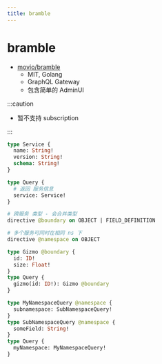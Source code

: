 ```yaml
---
title: bramble
---
```


# bramble

- [movio/bramble](https://github.com/movio/bramble)
  - MIT, Golang
  - GraphQL Gateway
  - 包含简单的 AdminUI

:::caution

- 暂不支持 subscription

:::

```graphql
type Service {
  name: String!
  version: String!
  schema: String!
}

type Query {
  # 返回 服务信息
  service: Service!
}

# 跨服务 类型 - 会合并类型
directive @boundary on OBJECT | FIELD_DEFINITION

# 多个服务可同时在相同 ns 下
directive @namespace on OBJECT
```

```graphql
type Gizmo @boundary {
  id: ID!
  size: Float!
}
type Query {
  gizmo(id: ID!): Gizmo @boundary
}

type MyNamespaceQuery @namespace {
  subnamespace: SubNamespaceQuery!
}
type SubNamespaceQuery @namespace {
  someField: String!
}
type Query {
  myNamespace: MyNamespaceQuery!
}
```
